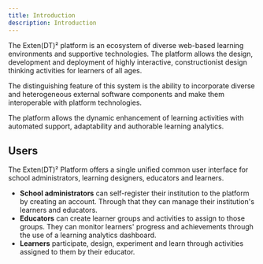 ```yaml
---
title: Introduction
description: Introduction
---
```

The Exten(DT)² platform is an ecosystem of diverse web-based learning environments and
supportive technologies. The platform allows the design, development and deployment of
highly interactive, constructionist design thinking activities for learners of all ages.

The distinguishing feature of this system is the ability to incorporate diverse and
heterogeneous external software components and make them interoperable with platform
technologies.

The platform allows the dynamic enhancement of learning activities with
automated support, adaptability and authorable learning analytics.

## Users

The Exten(DT)² Platform offers a single unified common user interface for school
administrators, learning designers, educators and learners.
- **School administrators** can self-register their institution to the platform by creating
an account. Through that they can manage their institution's learners and educators.
- **Educators** can create learner groups and activities to assign to those groups.
They can monitor learners' progress and achievements through the use of a learning
analytics dashboard.
- **Learners** participate, design, experiment and learn through activities assigned to them
by their educator.
